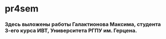 # pr4sem
### Здесь выложены работы Галактионова Максима, студента 3-его курса ИВТ, Университета РГПУ им. Герцена.
